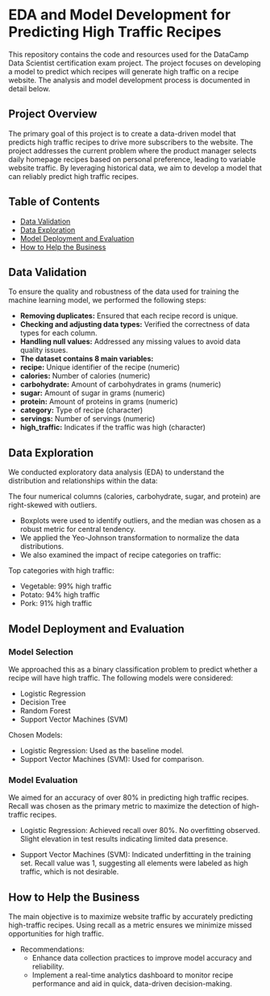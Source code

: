 # EDA and Model Development for Predicting High Traffic Recipes

This repository contains the code and resources used for the DataCamp Data Scientist certification exam project. 
The project focuses on developing a model to predict which recipes will generate high traffic on a recipe website. The analysis and model development process is documented in detail below.

## Project Overview
The primary goal of this project is to create a data-driven model that predicts high traffic recipes to drive more subscribers to the website. 
The project addresses the current problem where the product manager selects daily homepage recipes based on personal preference, leading to variable website traffic. 
By leveraging historical data, we aim to develop a model that can reliably predict high traffic recipes.

## Table of Contents
* [Data Validation](#validation)
* [Data Exploration](#exploration)
* [Model Deployment and Evaluation](#model)
* [How to Help the Business](#help)

<a name="validation"></a>
## Data Validation
To ensure the quality and robustness of the data used for training the machine learning model, we performed the following steps:

* __Removing duplicates:__ Ensured that each recipe record is unique.
* __Checking and adjusting data types:__ Verified the correctness of data types for each column.
* __Handling null values:__ Addressed any missing values to avoid data quality issues.
* __The dataset contains 8 main variables:__
 * __recipe:__ Unique identifier of the recipe (numeric)
 * __calories:__ Number of calories (numeric)
 * __carbohydrate:__ Amount of carbohydrates in grams (numeric)
 * __sugar:__ Amount of sugar in grams (numeric)
 * __protein:__ Amount of proteins in grams (numeric)
 * __category:__ Type of recipe (character)
 * __servings:__ Number of servings (numeric)
 * __high_traffic:__ Indicates if the traffic was high (character)

<a name="exploration"></a>
## Data Exploration
We conducted exploratory data analysis (EDA) to understand the distribution and relationships within the data:

The four numerical columns (calories, carbohydrate, sugar, and protein) are right-skewed with outliers.
* Boxplots were used to identify outliers, and the median was chosen as a robust metric for central tendency.
* We applied the Yeo-Johnson transformation to normalize the data distributions.
* We also examined the impact of recipe categories on traffic:

Top categories with high traffic:
* Vegetable: 99% high traffic
* Potato: 94% high traffic
* Pork: 91% high traffic

<a name="model"></a>
## Model Deployment and Evaluation
### Model Selection
We approached this as a binary classification problem to predict whether a recipe will have high traffic. The following models were considered:
* Logistic Regression
* Decision Tree
* Random Forest
* Support Vector Machines (SVM)

Chosen Models:
* Logistic Regression: Used as the baseline model.
* Support Vector Machines (SVM): Used for comparison.

### Model Evaluation
We aimed for an accuracy of over 80% in predicting high traffic recipes. Recall was chosen as the primary metric to maximize the detection of high-traffic recipes.

* Logistic Regression:
Achieved recall over 80%.
No overfitting observed.
Slight elevation in test results indicating limited data presence.

* Support Vector Machines (SVM):
Indicated underfitting in the training set.
Recall value was 1, suggesting all elements were labeled as high traffic, which is not desirable.

<a name="help"></a>
## How to Help the Business
The main objective is to maximize website traffic by accurately predicting high-traffic recipes. Using recall as a metric ensures we minimize missed opportunities for high traffic.

* Recommendations:
  * Enhance data collection practices to improve model accuracy and reliability.
  * Implement a real-time analytics dashboard to monitor recipe performance and aid in quick, data-driven decision-making.

